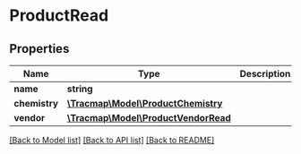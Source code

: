 # ProductRead

## Properties
Name | Type | Description | Notes
------------ | ------------- | ------------- | -------------
**name** | **string** |  | 
**chemistry** | [**\Tracmap\Model\ProductChemistry**](ProductChemistry.md) |  | [optional] 
**vendor** | [**\Tracmap\Model\ProductVendorRead**](ProductVendorRead.md) |  | [optional] 

[[Back to Model list]](../README.md#documentation-for-models) [[Back to API list]](../README.md#documentation-for-api-endpoints) [[Back to README]](../README.md)


